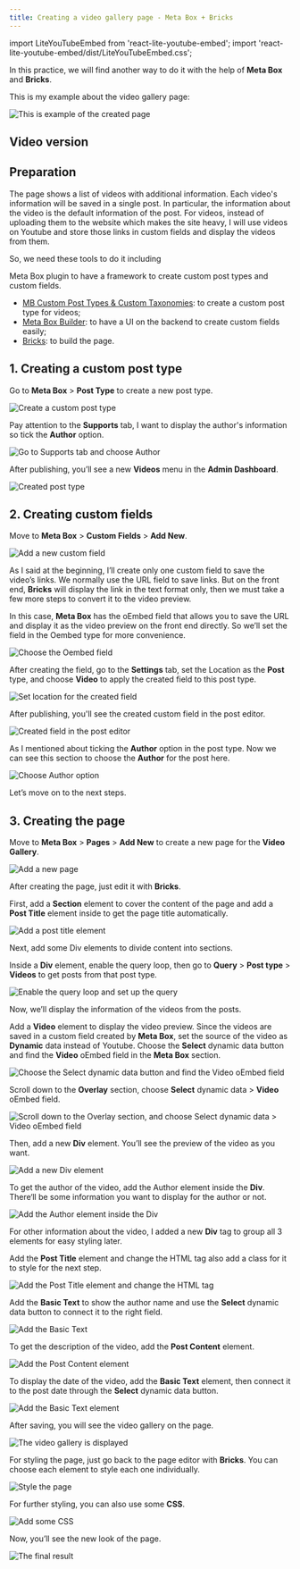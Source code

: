 ```yaml
---
title: Creating a video gallery page - Meta Box + Bricks
---
```


import LiteYouTubeEmbed from 'react-lite-youtube-embed';
import 'react-lite-youtube-embed/dist/LiteYouTubeEmbed.css';

In this practice, we will find another way to do it with the help of **Meta Box** and **Bricks**.

This is my example about the video gallery page:

![This is example of the created page](https://i.imgur.com/n9yefb4.png)
## Video version

<LiteYouTubeEmbed id='zfcyY0aDZ9U' />

## Preparation

The page shows a list of videos with additional information. Each video's information will be saved in a single post. In particular, the information about the video is the default information of the post. For videos, instead of uploading them to the website which makes the site heavy, I will use videos on Youtube and store those links in custom fields and display the videos from them.

So, we need these tools to do it including

Meta Box plugin to have a framework to create custom post types and custom fields.
* [MB Custom Post Types & Custom Taxonomies](https://metabox.io/plugins/custom-post-type/): to create a custom post type for videos;
* [Meta Box Builder](https://metabox.io/plugins/meta-box-builder/): to have a UI on the backend to create custom fields easily;
* [Bricks](https://bricksbuilder.io/): to build the page.

## 1. Creating a custom post type

Go to **Meta Box** > **Post Type** to create a new post type.

![Create a custom post type](https://i.imgur.com/THfH67F.png) 

Pay attention to the **Supports** tab, I want to display the author's information so tick the **Author** option.

![Go to Supports tab and choose Author](https://i.imgur.com/HUAflgc.png)

After publishing, you’ll see a new **Videos** menu in the **Admin Dashboard**.

![Created post type](https://i.imgur.com/dc5Rg1k.png)

## 2. Creating custom fields

Move to **Meta Box** > **Custom Fields** > **Add New**.

![Add a new custom field](https://i.imgur.com/dWxukiv.png)

As I said at the beginning, I’ll create only one custom field to save the video’s links. We normally use the URL field to save links. But on the front end, **Bricks** will display the link in the text format only, then we must take a few more steps to convert it to the video preview.

In this case, **Meta Box** has the oEmbed field that allows you to save the URL and display it as the video preview on the front end directly. So we’ll set the field in the Oembed type for more convenience.

![Choose the Oembed field](https://i.imgur.com/GlCjtlq.png)

After creating the field, go to the **Settings** tab, set the Location as the **Post** type, and choose **Video** to apply the created field to this post type.

![Set location for the created field](https://i.imgur.com/gW76P1w.png) 

After publishing, you'll see the created custom field in the post editor.

![Created field in the post editor](https://i.imgur.com/vJ0CAja.png)

As I mentioned about ticking the **Author** option in the post type. Now we can see this section to choose the **Author** for the post here.

![Choose Author option](https://i.imgur.com/9ABCggh.png) 

Let’s move on to the next steps.

## 3. Creating the page

Move to **Meta Box** > **Pages** > **Add New** to create a new page for the **Video Gallery**.

![Add a new page](https://i.imgur.com/WoeAcXy.png) 

After creating the page, just edit it with **Bricks**. 

First, add a **Section** element to cover the content of the page and add a **Post Title** element inside to get the page title automatically.

![Add a post title element](https://i.imgur.com/04MTJ9Q.gif) 

Next, add some Div elements to divide content into sections.

Inside a **Div** element, enable the query loop, then go to **Query** > **Post type** > **Videos** to get posts from that post type.

![Enable the query loop and set up the query](https://i.imgur.com/1IAcH0j.png)

Now, we’ll display the information of the videos from the posts.

Add a **Video** element to display the video preview. Since the videos are saved in a custom field created by **Meta Box**, set the source of the video as **Dynamic** data instead of Youtube.
Choose the **Select** dynamic data button and find the **Video** oEmbed field in the **Meta Box** section.

![Choose the Select dynamic data button and find the Video oEmbed field](https://i.imgur.com/0wZwP3f.png)

Scroll down to the **Overlay** section, choose **Select** dynamic data > **Video** oEmbed field.

![Scroll down to the Overlay section, and choose Select dynamic data > Video oEmbed field](https://i.imgur.com/EsjSm8G.gif) 

 Then, add a new **Div** element. You’ll see the preview of the video as you want.

![Add a new Div element](https://i.imgur.com/RnYUCY4.png)

To get the author of the video, add the Author element inside the **Div**. There‘ll be some information you want to display for the author or not.

![Add the Author element inside the Div](https://i.imgur.com/bvTN4lN.png) 

For other information about the video, I added a new **Div** tag to group all 3 elements for easy styling later. 

Add the **Post Title** element and change the HTML tag also add a class for it to style for the next step.

![Add the Post Title element and change the HTML tag](https://i.imgur.com/XQ7pM1E.png) 

Add the **Basic Text** to show the author name and use the **Select** dynamic data button to connect it to the right field.

![Add the Basic Text](https://i.imgur.com/8BmLWMT.png) 

To get the description of the video, add the **Post Content** element.

![Add the Post Content element](https://i.imgur.com/2WIup8b.png) 

To display the date of the video, add the **Basic Text** element, then connect it to the post date through the **Select** dynamic data button. 

![Add the Basic Text element](https://i.imgur.com/kl2W7AF.png) 

After saving, you will see the video gallery on the page.

![The video gallery is displayed](https://i.imgur.com/ozwIB07.png)

For styling the page, just go back to the page editor with **Bricks**. You can choose each element to style each one individually.

![Style the page](https://i.imgur.com/01HYy7f.png) 

For further styling, you can also use some **CSS**.

![Add some CSS](https://i.imgur.com/Vee375q.png) 

Now, you’ll see the new look of the page.

![The final result](https://i.imgur.com/n9yefb4.png) 
